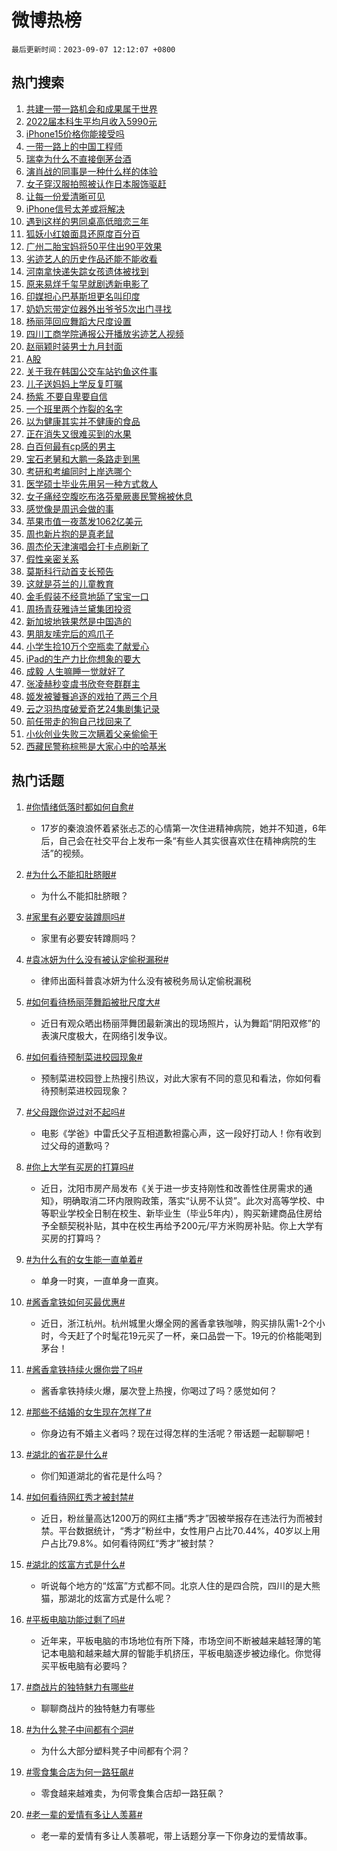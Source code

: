 # 微博热榜

`最后更新时间：2023-09-07 12:12:07 +0800`

## 热门搜索

1. [共建一带一路机会和成果属于世界](https://m.weibo.cn/search?containerid=100103type%3D1%26t%3D10%26q%3D%23%E5%85%B1%E5%BB%BA%E4%B8%80%E5%B8%A6%E4%B8%80%E8%B7%AF%E6%9C%BA%E4%BC%9A%E5%92%8C%E6%88%90%E6%9E%9C%E5%B1%9E%E4%BA%8E%E4%B8%96%E7%95%8C%23&stream_entry_id=51&isnewpage=1&extparam=seat%3D1%26cate%3D10103%26pos%3D0%26dgr%3D0%26filter_type%3Drealtimehot%26c_type%3D51%26stream_entry_id%3D51%26display_time%3D1694059925%26pre_seqid%3D1694059925410027351199&luicode=10000011&lfid=106003type%253D25%2526t%253D3%2526disable_hot%253D1%2526filter_type%253Drealtimehot)
1. [2022届本科生平均月收入5990元](https://m.weibo.cn/search?containerid=100103type%3D1%26t%3D10%26q%3D%232022%E5%B1%8A%E6%9C%AC%E7%A7%91%E7%94%9F%E5%B9%B3%E5%9D%87%E6%9C%88%E6%94%B6%E5%85%A55990%E5%85%83%23&stream_entry_id=31&isnewpage=1&extparam=seat%3D1%26lcate%3D5001%26band_rank%3D1%26flag%3D2%26c_type%3D31%26dgr%3D0%26cate%3D5001%26pos%3D0%26q%3D%25232022%25E5%25B1%258A%25E6%259C%25AC%25E7%25A7%2591%25E7%2594%259F%25E5%25B9%25B3%25E5%259D%2587%25E6%259C%2588%25E6%2594%25B6%25E5%2585%25A55990%25E5%2585%2583%2523%26realpos%3D1%26filter_type%3Drealtimehot%26stream_entry_id%3D31%26display_time%3D1694059925%26pre_seqid%3D1694059925410027351199&luicode=10000011&lfid=106003type%253D25%2526t%253D3%2526disable_hot%253D1%2526filter_type%253Drealtimehot)
1. [iPhone15价格你能接受吗](https://m.weibo.cn/search?containerid=100103type%3D1%26t%3D10%26q%3D%23iPhone15%E4%BB%B7%E6%A0%BC%E4%BD%A0%E8%83%BD%E6%8E%A5%E5%8F%97%E5%90%97%23&stream_entry_id=31&isnewpage=1&extparam=seat%3D1%26lcate%3D5001%26band_rank%3D2%26flag%3D1%26c_type%3D31%26dgr%3D0%26cate%3D5001%26pos%3D1%26q%3D%2523iPhone15%25E4%25BB%25B7%25E6%25A0%25BC%25E4%25BD%25A0%25E8%2583%25BD%25E6%258E%25A5%25E5%258F%2597%25E5%2590%2597%2523%26realpos%3D2%26filter_type%3Drealtimehot%26stream_entry_id%3D31%26display_time%3D1694059925%26pre_seqid%3D1694059925410027351199&luicode=10000011&lfid=106003type%253D25%2526t%253D3%2526disable_hot%253D1%2526filter_type%253Drealtimehot)
1. [一带一路上的中国工程师](https://m.weibo.cn/search?containerid=100103type%3D1%26t%3D10%26q%3D%23%E4%B8%80%E5%B8%A6%E4%B8%80%E8%B7%AF%E4%B8%8A%E7%9A%84%E4%B8%AD%E5%9B%BD%E5%B7%A5%E7%A8%8B%E5%B8%88%23&stream_entry_id=31&isnewpage=1&extparam=seat%3D1%26lcate%3D5001%26band_rank%3D3%26flag%3D1%26c_type%3D31%26dgr%3D0%26cate%3D5001%26pos%3D2%26q%3D%2523%25E4%25B8%2580%25E5%25B8%25A6%25E4%25B8%2580%25E8%25B7%25AF%25E4%25B8%258A%25E7%259A%2584%25E4%25B8%25AD%25E5%259B%25BD%25E5%25B7%25A5%25E7%25A8%258B%25E5%25B8%2588%2523%26realpos%3D3%26filter_type%3Drealtimehot%26stream_entry_id%3D31%26display_time%3D1694059925%26pre_seqid%3D1694059925410027351199&luicode=10000011&lfid=106003type%253D25%2526t%253D3%2526disable_hot%253D1%2526filter_type%253Drealtimehot)
1. [瑞幸为什么不直接倒茅台酒](https://m.weibo.cn/search?containerid=100103type%3D1%26t%3D10%26q%3D%E7%91%9E%E5%B9%B8%E4%B8%BA%E4%BB%80%E4%B9%88%E4%B8%8D%E7%9B%B4%E6%8E%A5%E5%80%92%E8%8C%85%E5%8F%B0%E9%85%92&stream_entry_id=31&isnewpage=1&extparam=seat%3D1%26lcate%3D5001%26band_rank%3D4%26flag%3D2%26c_type%3D31%26dgr%3D0%26cate%3D5001%26pos%3D3%26q%3D%25E7%2591%259E%25E5%25B9%25B8%25E4%25B8%25BA%25E4%25BB%2580%25E4%25B9%2588%25E4%25B8%258D%25E7%259B%25B4%25E6%258E%25A5%25E5%2580%2592%25E8%258C%2585%25E5%258F%25B0%25E9%2585%2592%26realpos%3D4%26filter_type%3Drealtimehot%26stream_entry_id%3D31%26display_time%3D1694059925%26pre_seqid%3D1694059925410027351199&luicode=10000011&lfid=106003type%253D25%2526t%253D3%2526disable_hot%253D1%2526filter_type%253Drealtimehot)
1. [演肖战的同事是一种什么样的体验](https://m.weibo.cn/search?containerid=100103type%3D1%26t%3D10%26q%3D%23%E6%BC%94%E8%82%96%E6%88%98%E7%9A%84%E5%90%8C%E4%BA%8B%E6%98%AF%E4%B8%80%E7%A7%8D%E4%BB%80%E4%B9%88%E6%A0%B7%E7%9A%84%E4%BD%93%E9%AA%8C%23&stream_entry_id=31&isnewpage=1&extparam=seat%3D1%26lcate%3D5001%26band_rank%3D5%26flag%3D1%26c_type%3D31%26dgr%3D0%26cate%3D5001%26pos%3D4%26q%3D%2523%25E6%25BC%2594%25E8%2582%2596%25E6%2588%2598%25E7%259A%2584%25E5%2590%258C%25E4%25BA%258B%25E6%2598%25AF%25E4%25B8%2580%25E7%25A7%258D%25E4%25BB%2580%25E4%25B9%2588%25E6%25A0%25B7%25E7%259A%2584%25E4%25BD%2593%25E9%25AA%258C%2523%26realpos%3D5%26filter_type%3Drealtimehot%26stream_entry_id%3D31%26display_time%3D1694059925%26pre_seqid%3D1694059925410027351199&luicode=10000011&lfid=106003type%253D25%2526t%253D3%2526disable_hot%253D1%2526filter_type%253Drealtimehot)
1. [女子穿汉服拍照被认作日本服饰驱赶](https://m.weibo.cn/search?containerid=100103type%3D1%26t%3D10%26q%3D%23%E5%A5%B3%E5%AD%90%E7%A9%BF%E6%B1%89%E6%9C%8D%E6%8B%8D%E7%85%A7%E8%A2%AB%E8%AE%A4%E4%BD%9C%E6%97%A5%E6%9C%AC%E6%9C%8D%E9%A5%B0%E9%A9%B1%E8%B5%B6%23&stream_entry_id=31&isnewpage=1&extparam=seat%3D1%26lcate%3D5001%26band_rank%3D6%26flag%3D0%26c_type%3D31%26dgr%3D0%26cate%3D5001%26pos%3D5%26q%3D%2523%25E5%25A5%25B3%25E5%25AD%2590%25E7%25A9%25BF%25E6%25B1%2589%25E6%259C%258D%25E6%258B%258D%25E7%2585%25A7%25E8%25A2%25AB%25E8%25AE%25A4%25E4%25BD%259C%25E6%2597%25A5%25E6%259C%25AC%25E6%259C%258D%25E9%25A5%25B0%25E9%25A9%25B1%25E8%25B5%25B6%2523%26realpos%3D6%26filter_type%3Drealtimehot%26stream_entry_id%3D31%26display_time%3D1694059925%26pre_seqid%3D1694059925410027351199&luicode=10000011&lfid=106003type%253D25%2526t%253D3%2526disable_hot%253D1%2526filter_type%253Drealtimehot)
1. [让每一份爱清晰可见](https://m.weibo.cn/search?containerid=100103type%3D1%26t%3D10%26q%3D%23%E8%AE%A9%E6%AF%8F%E4%B8%80%E4%BB%BD%E7%88%B1%E6%B8%85%E6%99%B0%E5%8F%AF%E8%A7%81%23&stream_entry_id=31&isnewpage=1&extparam=seat%3D1%26lcate%3D5001%26band_rank%3D7%26q%3D%2523%25E8%25AE%25A9%25E6%25AF%258F%25E4%25B8%2580%25E4%25BB%25BD%25E7%2588%25B1%25E6%25B8%2585%25E6%2599%25B0%25E5%258F%25AF%25E8%25A7%2581%2523%26c_type%3D31%26topic_ad%3D6%26adid%3D201644%26cate%3D5001%26pos%3D6%26dgr%3D0%26filter_type%3Drealtimehot%26is_ad_pos%3D1%26stream_entry_id%3D31%26display_time%3D1694059925%26pre_seqid%3D1694059925410027351199&luicode=10000011&lfid=106003type%253D25%2526t%253D3%2526disable_hot%253D1%2526filter_type%253Drealtimehot)
1. [iPhone信号太差或将解决](https://m.weibo.cn/search?containerid=100103type%3D1%26t%3D10%26q%3D%23iPhone%E4%BF%A1%E5%8F%B7%E5%A4%AA%E5%B7%AE%E6%88%96%E5%B0%86%E8%A7%A3%E5%86%B3%23&stream_entry_id=31&isnewpage=1&extparam=seat%3D1%26lcate%3D5001%26band_rank%3D7%26flag%3D0%26c_type%3D31%26dgr%3D0%26cate%3D5001%26pos%3D7%26q%3D%2523iPhone%25E4%25BF%25A1%25E5%258F%25B7%25E5%25A4%25AA%25E5%25B7%25AE%25E6%2588%2596%25E5%25B0%2586%25E8%25A7%25A3%25E5%2586%25B3%2523%26realpos%3D7%26filter_type%3Drealtimehot%26stream_entry_id%3D31%26display_time%3D1694059925%26pre_seqid%3D1694059925410027351199&luicode=10000011&lfid=106003type%253D25%2526t%253D3%2526disable_hot%253D1%2526filter_type%253Drealtimehot)
1. [遇到这样的男同桌高低暗恋三年](https://m.weibo.cn/search?containerid=100103type%3D1%26t%3D10%26q%3D%23%E9%81%87%E5%88%B0%E8%BF%99%E6%A0%B7%E7%9A%84%E7%94%B7%E5%90%8C%E6%A1%8C%E9%AB%98%E4%BD%8E%E6%9A%97%E6%81%8B%E4%B8%89%E5%B9%B4%23&stream_entry_id=31&isnewpage=1&extparam=seat%3D1%26lcate%3D5001%26band_rank%3D8%26flag%3D0%26c_type%3D31%26dgr%3D0%26cate%3D5001%26pos%3D8%26q%3D%2523%25E9%2581%2587%25E5%2588%25B0%25E8%25BF%2599%25E6%25A0%25B7%25E7%259A%2584%25E7%2594%25B7%25E5%2590%258C%25E6%25A1%258C%25E9%25AB%2598%25E4%25BD%258E%25E6%259A%2597%25E6%2581%258B%25E4%25B8%2589%25E5%25B9%25B4%2523%26realpos%3D8%26filter_type%3Drealtimehot%26stream_entry_id%3D31%26display_time%3D1694059925%26pre_seqid%3D1694059925410027351199&luicode=10000011&lfid=106003type%253D25%2526t%253D3%2526disable_hot%253D1%2526filter_type%253Drealtimehot)
1. [狐妖小红娘面具还原度百分百](https://m.weibo.cn/search?containerid=100103type%3D1%26t%3D10%26q%3D%23%E7%8B%90%E5%A6%96%E5%B0%8F%E7%BA%A2%E5%A8%98%E9%9D%A2%E5%85%B7%E8%BF%98%E5%8E%9F%E5%BA%A6%E7%99%BE%E5%88%86%E7%99%BE%23&stream_entry_id=31&isnewpage=1&extparam=seat%3D1%26lcate%3D5001%26band_rank%3D9%26flag%3D1%26c_type%3D31%26dgr%3D0%26cate%3D5001%26pos%3D9%26q%3D%2523%25E7%258B%2590%25E5%25A6%2596%25E5%25B0%258F%25E7%25BA%25A2%25E5%25A8%2598%25E9%259D%25A2%25E5%2585%25B7%25E8%25BF%2598%25E5%258E%259F%25E5%25BA%25A6%25E7%2599%25BE%25E5%2588%2586%25E7%2599%25BE%2523%26realpos%3D9%26filter_type%3Drealtimehot%26stream_entry_id%3D31%26display_time%3D1694059925%26pre_seqid%3D1694059925410027351199&luicode=10000011&lfid=106003type%253D25%2526t%253D3%2526disable_hot%253D1%2526filter_type%253Drealtimehot)
1. [广州二胎宝妈将50平住出90平效果](https://m.weibo.cn/search?containerid=100103type%3D1%26t%3D10%26q%3D%23%E5%B9%BF%E5%B7%9E%E4%BA%8C%E8%83%8E%E5%AE%9D%E5%A6%88%E5%B0%8650%E5%B9%B3%E4%BD%8F%E5%87%BA90%E5%B9%B3%E6%95%88%E6%9E%9C%23&stream_entry_id=31&isnewpage=1&extparam=seat%3D1%26lcate%3D5001%26band_rank%3D10%26flag%3D1%26c_type%3D31%26dgr%3D0%26cate%3D5001%26pos%3D10%26q%3D%2523%25E5%25B9%25BF%25E5%25B7%259E%25E4%25BA%258C%25E8%2583%258E%25E5%25AE%259D%25E5%25A6%2588%25E5%25B0%258650%25E5%25B9%25B3%25E4%25BD%258F%25E5%2587%25BA90%25E5%25B9%25B3%25E6%2595%2588%25E6%259E%259C%2523%26realpos%3D10%26filter_type%3Drealtimehot%26stream_entry_id%3D31%26display_time%3D1694059925%26pre_seqid%3D1694059925410027351199&luicode=10000011&lfid=106003type%253D25%2526t%253D3%2526disable_hot%253D1%2526filter_type%253Drealtimehot)
1. [劣迹艺人的历史作品还能不能收看](https://m.weibo.cn/search?containerid=100103type%3D1%26t%3D10%26q%3D%23%E5%8A%A3%E8%BF%B9%E8%89%BA%E4%BA%BA%E7%9A%84%E5%8E%86%E5%8F%B2%E4%BD%9C%E5%93%81%E8%BF%98%E8%83%BD%E4%B8%8D%E8%83%BD%E6%94%B6%E7%9C%8B%23&stream_entry_id=31&isnewpage=1&extparam=seat%3D1%26lcate%3D5001%26band_rank%3D11%26flag%3D2%26c_type%3D31%26dgr%3D0%26cate%3D5001%26pos%3D11%26q%3D%2523%25E5%258A%25A3%25E8%25BF%25B9%25E8%2589%25BA%25E4%25BA%25BA%25E7%259A%2584%25E5%258E%2586%25E5%258F%25B2%25E4%25BD%259C%25E5%2593%2581%25E8%25BF%2598%25E8%2583%25BD%25E4%25B8%258D%25E8%2583%25BD%25E6%2594%25B6%25E7%259C%258B%2523%26realpos%3D11%26filter_type%3Drealtimehot%26stream_entry_id%3D31%26display_time%3D1694059925%26pre_seqid%3D1694059925410027351199&luicode=10000011&lfid=106003type%253D25%2526t%253D3%2526disable_hot%253D1%2526filter_type%253Drealtimehot)
1. [河南拿快递失踪女孩遗体被找到](https://m.weibo.cn/search?containerid=100103type%3D1%26t%3D10%26q%3D%23%E6%B2%B3%E5%8D%97%E6%8B%BF%E5%BF%AB%E9%80%92%E5%A4%B1%E8%B8%AA%E5%A5%B3%E5%AD%A9%E9%81%97%E4%BD%93%E8%A2%AB%E6%89%BE%E5%88%B0%23&stream_entry_id=31&isnewpage=1&extparam=seat%3D1%26lcate%3D5001%26band_rank%3D12%26flag%3D2%26c_type%3D31%26dgr%3D0%26cate%3D5001%26pos%3D12%26q%3D%2523%25E6%25B2%25B3%25E5%258D%2597%25E6%258B%25BF%25E5%25BF%25AB%25E9%2580%2592%25E5%25A4%25B1%25E8%25B8%25AA%25E5%25A5%25B3%25E5%25AD%25A9%25E9%2581%2597%25E4%25BD%2593%25E8%25A2%25AB%25E6%2589%25BE%25E5%2588%25B0%2523%26realpos%3D12%26filter_type%3Drealtimehot%26stream_entry_id%3D31%26display_time%3D1694059925%26pre_seqid%3D1694059925410027351199&luicode=10000011&lfid=106003type%253D25%2526t%253D3%2526disable_hot%253D1%2526filter_type%253Drealtimehot)
1. [原来易烊千玺早就剧透新电影了](https://m.weibo.cn/search?containerid=100103type%3D1%26t%3D10%26q%3D%23%E5%8E%9F%E6%9D%A5%E6%98%93%E7%83%8A%E5%8D%83%E7%8E%BA%E6%97%A9%E5%B0%B1%E5%89%A7%E9%80%8F%E6%96%B0%E7%94%B5%E5%BD%B1%E4%BA%86%23&stream_entry_id=31&isnewpage=1&extparam=seat%3D1%26lcate%3D5001%26band_rank%3D13%26flag%3D1%26c_type%3D31%26dgr%3D0%26cate%3D5001%26pos%3D13%26q%3D%2523%25E5%258E%259F%25E6%259D%25A5%25E6%2598%2593%25E7%2583%258A%25E5%258D%2583%25E7%258E%25BA%25E6%2597%25A9%25E5%25B0%25B1%25E5%2589%25A7%25E9%2580%258F%25E6%2596%25B0%25E7%2594%25B5%25E5%25BD%25B1%25E4%25BA%2586%2523%26realpos%3D13%26filter_type%3Drealtimehot%26stream_entry_id%3D31%26display_time%3D1694059925%26pre_seqid%3D1694059925410027351199&luicode=10000011&lfid=106003type%253D25%2526t%253D3%2526disable_hot%253D1%2526filter_type%253Drealtimehot)
1. [印媒担心巴基斯坦更名叫印度](https://m.weibo.cn/search?containerid=100103type%3D1%26t%3D10%26q%3D%23%E5%8D%B0%E5%AA%92%E6%8B%85%E5%BF%83%E5%B7%B4%E5%9F%BA%E6%96%AF%E5%9D%A6%E6%9B%B4%E5%90%8D%E5%8F%AB%E5%8D%B0%E5%BA%A6%23&stream_entry_id=31&isnewpage=1&extparam=seat%3D1%26lcate%3D5001%26band_rank%3D14%26flag%3D1%26c_type%3D31%26dgr%3D0%26cate%3D5001%26pos%3D14%26q%3D%2523%25E5%258D%25B0%25E5%25AA%2592%25E6%258B%2585%25E5%25BF%2583%25E5%25B7%25B4%25E5%259F%25BA%25E6%2596%25AF%25E5%259D%25A6%25E6%259B%25B4%25E5%2590%258D%25E5%258F%25AB%25E5%258D%25B0%25E5%25BA%25A6%2523%26realpos%3D14%26filter_type%3Drealtimehot%26stream_entry_id%3D31%26display_time%3D1694059925%26pre_seqid%3D1694059925410027351199&luicode=10000011&lfid=106003type%253D25%2526t%253D3%2526disable_hot%253D1%2526filter_type%253Drealtimehot)
1. [奶奶忘带定位器外出爷爷5次出门寻找](https://m.weibo.cn/search?containerid=100103type%3D1%26t%3D10%26q%3D%23%E5%A5%B6%E5%A5%B6%E5%BF%98%E5%B8%A6%E5%AE%9A%E4%BD%8D%E5%99%A8%E5%A4%96%E5%87%BA%E7%88%B7%E7%88%B75%E6%AC%A1%E5%87%BA%E9%97%A8%E5%AF%BB%E6%89%BE%23&stream_entry_id=31&isnewpage=1&extparam=seat%3D1%26lcate%3D5001%26band_rank%3D15%26flag%3D0%26c_type%3D31%26dgr%3D0%26cate%3D5001%26pos%3D15%26q%3D%2523%25E5%25A5%25B6%25E5%25A5%25B6%25E5%25BF%2598%25E5%25B8%25A6%25E5%25AE%259A%25E4%25BD%258D%25E5%2599%25A8%25E5%25A4%2596%25E5%2587%25BA%25E7%2588%25B7%25E7%2588%25B75%25E6%25AC%25A1%25E5%2587%25BA%25E9%2597%25A8%25E5%25AF%25BB%25E6%2589%25BE%2523%26realpos%3D15%26filter_type%3Drealtimehot%26stream_entry_id%3D31%26display_time%3D1694059925%26pre_seqid%3D1694059925410027351199&luicode=10000011&lfid=106003type%253D25%2526t%253D3%2526disable_hot%253D1%2526filter_type%253Drealtimehot)
1. [杨丽萍回应舞蹈大尺度设置](https://m.weibo.cn/search?containerid=100103type%3D1%26t%3D10%26q%3D%23%E6%9D%A8%E4%B8%BD%E8%90%8D%E5%9B%9E%E5%BA%94%E8%88%9E%E8%B9%88%E5%A4%A7%E5%B0%BA%E5%BA%A6%E8%AE%BE%E7%BD%AE%23&stream_entry_id=31&isnewpage=1&extparam=seat%3D1%26lcate%3D5001%26band_rank%3D16%26flag%3D0%26c_type%3D31%26dgr%3D0%26cate%3D5001%26pos%3D16%26q%3D%2523%25E6%259D%25A8%25E4%25B8%25BD%25E8%2590%258D%25E5%259B%259E%25E5%25BA%2594%25E8%2588%259E%25E8%25B9%2588%25E5%25A4%25A7%25E5%25B0%25BA%25E5%25BA%25A6%25E8%25AE%25BE%25E7%25BD%25AE%2523%26realpos%3D16%26filter_type%3Drealtimehot%26stream_entry_id%3D31%26display_time%3D1694059925%26pre_seqid%3D1694059925410027351199&luicode=10000011&lfid=106003type%253D25%2526t%253D3%2526disable_hot%253D1%2526filter_type%253Drealtimehot)
1. [四川工商学院通报公开播放劣迹艺人视频](https://m.weibo.cn/search?containerid=100103type%3D1%26t%3D10%26q%3D%23%E5%9B%9B%E5%B7%9D%E5%B7%A5%E5%95%86%E5%AD%A6%E9%99%A2%E9%80%9A%E6%8A%A5%E5%85%AC%E5%BC%80%E6%92%AD%E6%94%BE%E5%8A%A3%E8%BF%B9%E8%89%BA%E4%BA%BA%E8%A7%86%E9%A2%91%23&stream_entry_id=31&isnewpage=1&extparam=seat%3D1%26lcate%3D5001%26band_rank%3D17%26flag%3D0%26c_type%3D31%26dgr%3D0%26cate%3D5001%26pos%3D17%26q%3D%2523%25E5%259B%259B%25E5%25B7%259D%25E5%25B7%25A5%25E5%2595%2586%25E5%25AD%25A6%25E9%2599%25A2%25E9%2580%259A%25E6%258A%25A5%25E5%2585%25AC%25E5%25BC%2580%25E6%2592%25AD%25E6%2594%25BE%25E5%258A%25A3%25E8%25BF%25B9%25E8%2589%25BA%25E4%25BA%25BA%25E8%25A7%2586%25E9%25A2%2591%2523%26realpos%3D17%26filter_type%3Drealtimehot%26stream_entry_id%3D31%26display_time%3D1694059925%26pre_seqid%3D1694059925410027351199&luicode=10000011&lfid=106003type%253D25%2526t%253D3%2526disable_hot%253D1%2526filter_type%253Drealtimehot)
1. [赵丽颖时装男士九月封面](https://m.weibo.cn/search?containerid=100103type%3D1%26t%3D10%26q%3D%23%E8%B5%B5%E4%B8%BD%E9%A2%96%E6%97%B6%E8%A3%85%E7%94%B7%E5%A3%AB%E4%B9%9D%E6%9C%88%E5%B0%81%E9%9D%A2%23&stream_entry_id=31&isnewpage=1&extparam=seat%3D1%26lcate%3D5001%26band_rank%3D18%26flag%3D0%26c_type%3D31%26dgr%3D0%26cate%3D5001%26pos%3D18%26q%3D%2523%25E8%25B5%25B5%25E4%25B8%25BD%25E9%25A2%2596%25E6%2597%25B6%25E8%25A3%2585%25E7%2594%25B7%25E5%25A3%25AB%25E4%25B9%259D%25E6%259C%2588%25E5%25B0%2581%25E9%259D%25A2%2523%26realpos%3D18%26filter_type%3Drealtimehot%26stream_entry_id%3D31%26display_time%3D1694059925%26pre_seqid%3D1694059925410027351199&luicode=10000011&lfid=106003type%253D25%2526t%253D3%2526disable_hot%253D1%2526filter_type%253Drealtimehot)
1. [A股](https://m.weibo.cn/search?containerid=100103type%3D1%26t%3D10%26q%3DA%E8%82%A1&stream_entry_id=31&isnewpage=1&extparam=seat%3D1%26lcate%3D5001%26band_rank%3D19%26flag%3D1%26c_type%3D31%26dgr%3D0%26cate%3D5001%26pos%3D19%26q%3DA%25E8%2582%25A1%26realpos%3D19%26filter_type%3Drealtimehot%26stream_entry_id%3D31%26display_time%3D1694059925%26pre_seqid%3D1694059925410027351199&luicode=10000011&lfid=106003type%253D25%2526t%253D3%2526disable_hot%253D1%2526filter_type%253Drealtimehot)
1. [关于我在韩国公交车站钓鱼这件事](https://m.weibo.cn/search?containerid=100103type%3D1%26t%3D10%26q%3D%23%E5%85%B3%E4%BA%8E%E6%88%91%E5%9C%A8%E9%9F%A9%E5%9B%BD%E5%85%AC%E4%BA%A4%E8%BD%A6%E7%AB%99%E9%92%93%E9%B1%BC%E8%BF%99%E4%BB%B6%E4%BA%8B%23&stream_entry_id=31&isnewpage=1&extparam=seat%3D1%26lcate%3D5001%26band_rank%3D20%26flag%3D1%26c_type%3D31%26dgr%3D0%26cate%3D5001%26pos%3D20%26q%3D%2523%25E5%2585%25B3%25E4%25BA%258E%25E6%2588%2591%25E5%259C%25A8%25E9%259F%25A9%25E5%259B%25BD%25E5%2585%25AC%25E4%25BA%25A4%25E8%25BD%25A6%25E7%25AB%2599%25E9%2592%2593%25E9%25B1%25BC%25E8%25BF%2599%25E4%25BB%25B6%25E4%25BA%258B%2523%26realpos%3D20%26filter_type%3Drealtimehot%26stream_entry_id%3D31%26display_time%3D1694059925%26pre_seqid%3D1694059925410027351199&luicode=10000011&lfid=106003type%253D25%2526t%253D3%2526disable_hot%253D1%2526filter_type%253Drealtimehot)
1. [儿子送妈妈上学反复叮嘱](https://m.weibo.cn/search?containerid=100103type%3D1%26t%3D10%26q%3D%23%E5%84%BF%E5%AD%90%E9%80%81%E5%A6%88%E5%A6%88%E4%B8%8A%E5%AD%A6%E5%8F%8D%E5%A4%8D%E5%8F%AE%E5%98%B1%23&stream_entry_id=31&isnewpage=1&extparam=seat%3D1%26lcate%3D5001%26band_rank%3D21%26flag%3D32768%26c_type%3D31%26dgr%3D0%26cate%3D5001%26pos%3D21%26q%3D%2523%25E5%2584%25BF%25E5%25AD%2590%25E9%2580%2581%25E5%25A6%2588%25E5%25A6%2588%25E4%25B8%258A%25E5%25AD%25A6%25E5%258F%258D%25E5%25A4%258D%25E5%258F%25AE%25E5%2598%25B1%2523%26realpos%3D21%26filter_type%3Drealtimehot%26stream_entry_id%3D31%26display_time%3D1694059925%26pre_seqid%3D1694059925410027351199&luicode=10000011&lfid=106003type%253D25%2526t%253D3%2526disable_hot%253D1%2526filter_type%253Drealtimehot)
1. [杨紫 不要自卑要自信](https://m.weibo.cn/search?containerid=100103type%3D1%26t%3D10%26q%3D%E6%9D%A8%E7%B4%AB+%E4%B8%8D%E8%A6%81%E8%87%AA%E5%8D%91%E8%A6%81%E8%87%AA%E4%BF%A1&stream_entry_id=31&isnewpage=1&extparam=seat%3D1%26lcate%3D5001%26band_rank%3D22%26flag%3D1%26c_type%3D31%26dgr%3D0%26cate%3D5001%26pos%3D22%26q%3D%25E6%259D%25A8%25E7%25B4%25AB%2520%25E4%25B8%258D%25E8%25A6%2581%25E8%2587%25AA%25E5%258D%2591%25E8%25A6%2581%25E8%2587%25AA%25E4%25BF%25A1%26realpos%3D22%26filter_type%3Drealtimehot%26stream_entry_id%3D31%26display_time%3D1694059925%26pre_seqid%3D1694059925410027351199&luicode=10000011&lfid=106003type%253D25%2526t%253D3%2526disable_hot%253D1%2526filter_type%253Drealtimehot)
1. [一个班里两个炸裂的名字](https://m.weibo.cn/search?containerid=100103type%3D1%26t%3D10%26q%3D%23%E4%B8%80%E4%B8%AA%E7%8F%AD%E9%87%8C%E4%B8%A4%E4%B8%AA%E7%82%B8%E8%A3%82%E7%9A%84%E5%90%8D%E5%AD%97%23&stream_entry_id=31&isnewpage=1&extparam=seat%3D1%26lcate%3D5001%26band_rank%3D23%26flag%3D0%26c_type%3D31%26dgr%3D0%26cate%3D5001%26pos%3D23%26q%3D%2523%25E4%25B8%2580%25E4%25B8%25AA%25E7%258F%25AD%25E9%2587%258C%25E4%25B8%25A4%25E4%25B8%25AA%25E7%2582%25B8%25E8%25A3%2582%25E7%259A%2584%25E5%2590%258D%25E5%25AD%2597%2523%26realpos%3D23%26filter_type%3Drealtimehot%26stream_entry_id%3D31%26display_time%3D1694059925%26pre_seqid%3D1694059925410027351199&luicode=10000011&lfid=106003type%253D25%2526t%253D3%2526disable_hot%253D1%2526filter_type%253Drealtimehot)
1. [以为健康其实并不健康的食品](https://m.weibo.cn/search?containerid=100103type%3D1%26t%3D10%26q%3D%23%E4%BB%A5%E4%B8%BA%E5%81%A5%E5%BA%B7%E5%85%B6%E5%AE%9E%E5%B9%B6%E4%B8%8D%E5%81%A5%E5%BA%B7%E7%9A%84%E9%A3%9F%E5%93%81%23&stream_entry_id=31&isnewpage=1&extparam=seat%3D1%26lcate%3D5001%26band_rank%3D24%26flag%3D1%26c_type%3D31%26dgr%3D0%26cate%3D5001%26pos%3D24%26q%3D%2523%25E4%25BB%25A5%25E4%25B8%25BA%25E5%2581%25A5%25E5%25BA%25B7%25E5%2585%25B6%25E5%25AE%259E%25E5%25B9%25B6%25E4%25B8%258D%25E5%2581%25A5%25E5%25BA%25B7%25E7%259A%2584%25E9%25A3%259F%25E5%2593%2581%2523%26realpos%3D24%26filter_type%3Drealtimehot%26stream_entry_id%3D31%26display_time%3D1694059925%26pre_seqid%3D1694059925410027351199&luicode=10000011&lfid=106003type%253D25%2526t%253D3%2526disable_hot%253D1%2526filter_type%253Drealtimehot)
1. [正在消失又很难买到的水果](https://m.weibo.cn/search?containerid=100103type%3D1%26t%3D10%26q%3D%23%E6%AD%A3%E5%9C%A8%E6%B6%88%E5%A4%B1%E5%8F%88%E5%BE%88%E9%9A%BE%E4%B9%B0%E5%88%B0%E7%9A%84%E6%B0%B4%E6%9E%9C%23&stream_entry_id=31&isnewpage=1&extparam=seat%3D1%26lcate%3D5001%26band_rank%3D25%26flag%3D0%26c_type%3D31%26dgr%3D0%26cate%3D5001%26pos%3D25%26q%3D%2523%25E6%25AD%25A3%25E5%259C%25A8%25E6%25B6%2588%25E5%25A4%25B1%25E5%258F%2588%25E5%25BE%2588%25E9%259A%25BE%25E4%25B9%25B0%25E5%2588%25B0%25E7%259A%2584%25E6%25B0%25B4%25E6%259E%259C%2523%26realpos%3D25%26filter_type%3Drealtimehot%26stream_entry_id%3D31%26display_time%3D1694059925%26pre_seqid%3D1694059925410027351199&luicode=10000011&lfid=106003type%253D25%2526t%253D3%2526disable_hot%253D1%2526filter_type%253Drealtimehot)
1. [白百何最有cp感的男主](https://m.weibo.cn/search?containerid=100103type%3D1%26t%3D10%26q%3D%23%E7%99%BD%E7%99%BE%E4%BD%95%E6%9C%80%E6%9C%89cp%E6%84%9F%E7%9A%84%E7%94%B7%E4%B8%BB%23&stream_entry_id=31&isnewpage=1&extparam=seat%3D1%26lcate%3D5001%26band_rank%3D26%26flag%3D0%26c_type%3D31%26dgr%3D0%26cate%3D5001%26pos%3D26%26q%3D%2523%25E7%2599%25BD%25E7%2599%25BE%25E4%25BD%2595%25E6%259C%2580%25E6%259C%2589cp%25E6%2584%259F%25E7%259A%2584%25E7%2594%25B7%25E4%25B8%25BB%2523%26realpos%3D26%26filter_type%3Drealtimehot%26stream_entry_id%3D31%26display_time%3D1694059925%26pre_seqid%3D1694059925410027351199&luicode=10000011&lfid=106003type%253D25%2526t%253D3%2526disable_hot%253D1%2526filter_type%253Drealtimehot)
1. [宝石老舅和大鹏一条路走到黑](https://m.weibo.cn/search?containerid=100103type%3D1%26t%3D10%26q%3D%23%E5%AE%9D%E7%9F%B3%E8%80%81%E8%88%85%E5%92%8C%E5%A4%A7%E9%B9%8F%E4%B8%80%E6%9D%A1%E8%B7%AF%E8%B5%B0%E5%88%B0%E9%BB%91%23&stream_entry_id=31&isnewpage=1&extparam=seat%3D1%26lcate%3D5001%26band_rank%3D27%26flag%3D1%26c_type%3D31%26dgr%3D0%26cate%3D5001%26pos%3D27%26q%3D%2523%25E5%25AE%259D%25E7%259F%25B3%25E8%2580%2581%25E8%2588%2585%25E5%2592%258C%25E5%25A4%25A7%25E9%25B9%258F%25E4%25B8%2580%25E6%259D%25A1%25E8%25B7%25AF%25E8%25B5%25B0%25E5%2588%25B0%25E9%25BB%2591%2523%26realpos%3D27%26filter_type%3Drealtimehot%26stream_entry_id%3D31%26display_time%3D1694059925%26pre_seqid%3D1694059925410027351199&luicode=10000011&lfid=106003type%253D25%2526t%253D3%2526disable_hot%253D1%2526filter_type%253Drealtimehot)
1. [考研和考编同时上岸选哪个](https://m.weibo.cn/search?containerid=100103type%3D1%26t%3D10%26q%3D%23%E8%80%83%E7%A0%94%E5%92%8C%E8%80%83%E7%BC%96%E5%90%8C%E6%97%B6%E4%B8%8A%E5%B2%B8%E9%80%89%E5%93%AA%E4%B8%AA%23&stream_entry_id=31&isnewpage=1&extparam=seat%3D1%26lcate%3D5001%26band_rank%3D28%26flag%3D0%26c_type%3D31%26dgr%3D0%26cate%3D5001%26pos%3D28%26q%3D%2523%25E8%2580%2583%25E7%25A0%2594%25E5%2592%258C%25E8%2580%2583%25E7%25BC%2596%25E5%2590%258C%25E6%2597%25B6%25E4%25B8%258A%25E5%25B2%25B8%25E9%2580%2589%25E5%2593%25AA%25E4%25B8%25AA%2523%26realpos%3D28%26filter_type%3Drealtimehot%26stream_entry_id%3D31%26display_time%3D1694059925%26pre_seqid%3D1694059925410027351199&luicode=10000011&lfid=106003type%253D25%2526t%253D3%2526disable_hot%253D1%2526filter_type%253Drealtimehot)
1. [医学硕士毕业先用另一种方式救人](https://m.weibo.cn/search?containerid=100103type%3D1%26t%3D10%26q%3D%23%E5%8C%BB%E5%AD%A6%E7%A1%95%E5%A3%AB%E6%AF%95%E4%B8%9A%E5%85%88%E7%94%A8%E5%8F%A6%E4%B8%80%E7%A7%8D%E6%96%B9%E5%BC%8F%E6%95%91%E4%BA%BA%23&stream_entry_id=31&isnewpage=1&extparam=seat%3D1%26lcate%3D5001%26band_rank%3D29%26flag%3D32768%26c_type%3D31%26dgr%3D0%26cate%3D5001%26pos%3D29%26q%3D%2523%25E5%258C%25BB%25E5%25AD%25A6%25E7%25A1%2595%25E5%25A3%25AB%25E6%25AF%2595%25E4%25B8%259A%25E5%2585%2588%25E7%2594%25A8%25E5%258F%25A6%25E4%25B8%2580%25E7%25A7%258D%25E6%2596%25B9%25E5%25BC%258F%25E6%2595%2591%25E4%25BA%25BA%2523%26realpos%3D29%26filter_type%3Drealtimehot%26stream_entry_id%3D31%26display_time%3D1694059925%26pre_seqid%3D1694059925410027351199&luicode=10000011&lfid=106003type%253D25%2526t%253D3%2526disable_hot%253D1%2526filter_type%253Drealtimehot)
1. [女子痛经空腹吃布洛芬晕厥裹民警棉被休息](https://m.weibo.cn/search?containerid=100103type%3D1%26t%3D10%26q%3D%23%E5%A5%B3%E5%AD%90%E7%97%9B%E7%BB%8F%E7%A9%BA%E8%85%B9%E5%90%83%E5%B8%83%E6%B4%9B%E8%8A%AC%E6%99%95%E5%8E%A5%E8%A3%B9%E6%B0%91%E8%AD%A6%E6%A3%89%E8%A2%AB%E4%BC%91%E6%81%AF%23&stream_entry_id=31&isnewpage=1&extparam=seat%3D1%26lcate%3D5001%26band_rank%3D30%26flag%3D32768%26c_type%3D31%26dgr%3D0%26cate%3D5001%26pos%3D30%26q%3D%2523%25E5%25A5%25B3%25E5%25AD%2590%25E7%2597%259B%25E7%25BB%258F%25E7%25A9%25BA%25E8%2585%25B9%25E5%2590%2583%25E5%25B8%2583%25E6%25B4%259B%25E8%258A%25AC%25E6%2599%2595%25E5%258E%25A5%25E8%25A3%25B9%25E6%25B0%2591%25E8%25AD%25A6%25E6%25A3%2589%25E8%25A2%25AB%25E4%25BC%2591%25E6%2581%25AF%2523%26realpos%3D30%26filter_type%3Drealtimehot%26stream_entry_id%3D31%26display_time%3D1694059925%26pre_seqid%3D1694059925410027351199&luicode=10000011&lfid=106003type%253D25%2526t%253D3%2526disable_hot%253D1%2526filter_type%253Drealtimehot)
1. [感觉像是周迅会做的事](https://m.weibo.cn/search?containerid=100103type%3D1%26t%3D10%26q%3D%E6%84%9F%E8%A7%89%E5%83%8F%E6%98%AF%E5%91%A8%E8%BF%85%E4%BC%9A%E5%81%9A%E7%9A%84%E4%BA%8B&stream_entry_id=31&isnewpage=1&extparam=seat%3D1%26lcate%3D5001%26band_rank%3D31%26flag%3D1%26c_type%3D31%26dgr%3D0%26cate%3D5001%26pos%3D31%26q%3D%25E6%2584%259F%25E8%25A7%2589%25E5%2583%258F%25E6%2598%25AF%25E5%2591%25A8%25E8%25BF%2585%25E4%25BC%259A%25E5%2581%259A%25E7%259A%2584%25E4%25BA%258B%26realpos%3D31%26filter_type%3Drealtimehot%26stream_entry_id%3D31%26display_time%3D1694059925%26pre_seqid%3D1694059925410027351199&luicode=10000011&lfid=106003type%253D25%2526t%253D3%2526disable_hot%253D1%2526filter_type%253Drealtimehot)
1. [苹果市值一夜蒸发1062亿美元](https://m.weibo.cn/search?containerid=100103type%3D1%26t%3D10%26q%3D%23%E8%8B%B9%E6%9E%9C%E5%B8%82%E5%80%BC%E4%B8%80%E5%A4%9C%E8%92%B8%E5%8F%911062%E4%BA%BF%E7%BE%8E%E5%85%83%23&stream_entry_id=31&isnewpage=1&extparam=seat%3D1%26lcate%3D5001%26band_rank%3D32%26flag%3D0%26c_type%3D31%26dgr%3D0%26cate%3D5001%26pos%3D32%26q%3D%2523%25E8%258B%25B9%25E6%259E%259C%25E5%25B8%2582%25E5%2580%25BC%25E4%25B8%2580%25E5%25A4%259C%25E8%2592%25B8%25E5%258F%25911062%25E4%25BA%25BF%25E7%25BE%258E%25E5%2585%2583%2523%26realpos%3D32%26filter_type%3Drealtimehot%26stream_entry_id%3D31%26display_time%3D1694059925%26pre_seqid%3D1694059925410027351199&luicode=10000011&lfid=106003type%253D25%2526t%253D3%2526disable_hot%253D1%2526filter_type%253Drealtimehot)
1. [周也新片抱的是真老鼠](https://m.weibo.cn/search?containerid=100103type%3D1%26t%3D10%26q%3D%23%E5%91%A8%E4%B9%9F%E6%96%B0%E7%89%87%E6%8A%B1%E7%9A%84%E6%98%AF%E7%9C%9F%E8%80%81%E9%BC%A0%23&stream_entry_id=31&isnewpage=1&extparam=seat%3D1%26lcate%3D5001%26band_rank%3D33%26flag%3D1%26c_type%3D31%26dgr%3D0%26cate%3D5001%26pos%3D33%26q%3D%2523%25E5%2591%25A8%25E4%25B9%259F%25E6%2596%25B0%25E7%2589%2587%25E6%258A%25B1%25E7%259A%2584%25E6%2598%25AF%25E7%259C%259F%25E8%2580%2581%25E9%25BC%25A0%2523%26realpos%3D33%26filter_type%3Drealtimehot%26stream_entry_id%3D31%26display_time%3D1694059925%26pre_seqid%3D1694059925410027351199&luicode=10000011&lfid=106003type%253D25%2526t%253D3%2526disable_hot%253D1%2526filter_type%253Drealtimehot)
1. [周杰伦天津演唱会打卡点刷新了](https://m.weibo.cn/search?containerid=100103type%3D1%26t%3D10%26q%3D%23%E5%91%A8%E6%9D%B0%E4%BC%A6%E5%A4%A9%E6%B4%A5%E6%BC%94%E5%94%B1%E4%BC%9A%E6%89%93%E5%8D%A1%E7%82%B9%E5%88%B7%E6%96%B0%E4%BA%86%23&stream_entry_id=31&isnewpage=1&extparam=seat%3D1%26lcate%3D5001%26band_rank%3D34%26flag%3D1%26c_type%3D31%26dgr%3D0%26cate%3D5001%26pos%3D34%26q%3D%2523%25E5%2591%25A8%25E6%259D%25B0%25E4%25BC%25A6%25E5%25A4%25A9%25E6%25B4%25A5%25E6%25BC%2594%25E5%2594%25B1%25E4%25BC%259A%25E6%2589%2593%25E5%258D%25A1%25E7%2582%25B9%25E5%2588%25B7%25E6%2596%25B0%25E4%25BA%2586%2523%26realpos%3D34%26filter_type%3Drealtimehot%26stream_entry_id%3D31%26display_time%3D1694059925%26pre_seqid%3D1694059925410027351199&luicode=10000011&lfid=106003type%253D25%2526t%253D3%2526disable_hot%253D1%2526filter_type%253Drealtimehot)
1. [假性亲密关系](https://m.weibo.cn/search?containerid=100103type%3D1%26t%3D10%26q%3D%E5%81%87%E6%80%A7%E4%BA%B2%E5%AF%86%E5%85%B3%E7%B3%BB&stream_entry_id=31&isnewpage=1&extparam=seat%3D1%26lcate%3D5001%26band_rank%3D35%26flag%3D0%26c_type%3D31%26dgr%3D0%26cate%3D5001%26pos%3D35%26q%3D%25E5%2581%2587%25E6%2580%25A7%25E4%25BA%25B2%25E5%25AF%2586%25E5%2585%25B3%25E7%25B3%25BB%26realpos%3D35%26filter_type%3Drealtimehot%26stream_entry_id%3D31%26display_time%3D1694059925%26pre_seqid%3D1694059925410027351199&luicode=10000011&lfid=106003type%253D25%2526t%253D3%2526disable_hot%253D1%2526filter_type%253Drealtimehot)
1. [莫斯科行动首支长预告](https://m.weibo.cn/search?containerid=100103type%3D1%26t%3D10%26q%3D%23%E8%8E%AB%E6%96%AF%E7%A7%91%E8%A1%8C%E5%8A%A8%E9%A6%96%E6%94%AF%E9%95%BF%E9%A2%84%E5%91%8A%23&stream_entry_id=31&isnewpage=1&extparam=seat%3D1%26lcate%3D5001%26band_rank%3D36%26flag%3D1%26c_type%3D31%26dgr%3D0%26cate%3D5001%26pos%3D36%26q%3D%2523%25E8%258E%25AB%25E6%2596%25AF%25E7%25A7%2591%25E8%25A1%258C%25E5%258A%25A8%25E9%25A6%2596%25E6%2594%25AF%25E9%2595%25BF%25E9%25A2%2584%25E5%2591%258A%2523%26realpos%3D36%26filter_type%3Drealtimehot%26stream_entry_id%3D31%26display_time%3D1694059925%26pre_seqid%3D1694059925410027351199&luicode=10000011&lfid=106003type%253D25%2526t%253D3%2526disable_hot%253D1%2526filter_type%253Drealtimehot)
1. [这就是芬兰的儿童教育](https://m.weibo.cn/search?containerid=100103type%3D1%26t%3D10%26q%3D%E8%BF%99%E5%B0%B1%E6%98%AF%E8%8A%AC%E5%85%B0%E7%9A%84%E5%84%BF%E7%AB%A5%E6%95%99%E8%82%B2&stream_entry_id=31&isnewpage=1&extparam=seat%3D1%26lcate%3D5001%26band_rank%3D37%26flag%3D1%26c_type%3D31%26dgr%3D0%26cate%3D5001%26pos%3D37%26q%3D%25E8%25BF%2599%25E5%25B0%25B1%25E6%2598%25AF%25E8%258A%25AC%25E5%2585%25B0%25E7%259A%2584%25E5%2584%25BF%25E7%25AB%25A5%25E6%2595%2599%25E8%2582%25B2%26realpos%3D37%26filter_type%3Drealtimehot%26stream_entry_id%3D31%26display_time%3D1694059925%26pre_seqid%3D1694059925410027351199&luicode=10000011&lfid=106003type%253D25%2526t%253D3%2526disable_hot%253D1%2526filter_type%253Drealtimehot)
1. [金毛假装不经意地舔了宝宝一口](https://m.weibo.cn/search?containerid=100103type%3D1%26t%3D10%26q%3D%E9%87%91%E6%AF%9B%E5%81%87%E8%A3%85%E4%B8%8D%E7%BB%8F%E6%84%8F%E5%9C%B0%E8%88%94%E4%BA%86%E5%AE%9D%E5%AE%9D%E4%B8%80%E5%8F%A3&stream_entry_id=31&isnewpage=1&extparam=seat%3D1%26lcate%3D5001%26band_rank%3D38%26flag%3D0%26c_type%3D31%26dgr%3D0%26cate%3D5001%26pos%3D38%26q%3D%25E9%2587%2591%25E6%25AF%259B%25E5%2581%2587%25E8%25A3%2585%25E4%25B8%258D%25E7%25BB%258F%25E6%2584%258F%25E5%259C%25B0%25E8%2588%2594%25E4%25BA%2586%25E5%25AE%259D%25E5%25AE%259D%25E4%25B8%2580%25E5%258F%25A3%26realpos%3D38%26filter_type%3Drealtimehot%26stream_entry_id%3D31%26display_time%3D1694059925%26pre_seqid%3D1694059925410027351199&luicode=10000011&lfid=106003type%253D25%2526t%253D3%2526disable_hot%253D1%2526filter_type%253Drealtimehot)
1. [周扬青获雅诗兰黛集团投资](https://m.weibo.cn/search?containerid=100103type%3D1%26t%3D10%26q%3D%23%E5%91%A8%E6%89%AC%E9%9D%92%E8%8E%B7%E9%9B%85%E8%AF%97%E5%85%B0%E9%BB%9B%E9%9B%86%E5%9B%A2%E6%8A%95%E8%B5%84%23&stream_entry_id=31&isnewpage=1&extparam=seat%3D1%26lcate%3D5001%26band_rank%3D39%26flag%3D0%26c_type%3D31%26dgr%3D0%26cate%3D5001%26pos%3D39%26q%3D%2523%25E5%2591%25A8%25E6%2589%25AC%25E9%259D%2592%25E8%258E%25B7%25E9%259B%2585%25E8%25AF%2597%25E5%2585%25B0%25E9%25BB%259B%25E9%259B%2586%25E5%259B%25A2%25E6%258A%2595%25E8%25B5%2584%2523%26realpos%3D39%26filter_type%3Drealtimehot%26stream_entry_id%3D31%26display_time%3D1694059925%26pre_seqid%3D1694059925410027351199&luicode=10000011&lfid=106003type%253D25%2526t%253D3%2526disable_hot%253D1%2526filter_type%253Drealtimehot)
1. [新加坡地铁果然是中国造的](https://m.weibo.cn/search?containerid=100103type%3D1%26t%3D10%26q%3D%23%E6%96%B0%E5%8A%A0%E5%9D%A1%E5%9C%B0%E9%93%81%E6%9E%9C%E7%84%B6%E6%98%AF%E4%B8%AD%E5%9B%BD%E9%80%A0%E7%9A%84%23&stream_entry_id=31&isnewpage=1&extparam=seat%3D1%26lcate%3D5001%26band_rank%3D40%26flag%3D0%26c_type%3D31%26dgr%3D0%26cate%3D5001%26pos%3D40%26q%3D%2523%25E6%2596%25B0%25E5%258A%25A0%25E5%259D%25A1%25E5%259C%25B0%25E9%2593%2581%25E6%259E%259C%25E7%2584%25B6%25E6%2598%25AF%25E4%25B8%25AD%25E5%259B%25BD%25E9%2580%25A0%25E7%259A%2584%2523%26realpos%3D40%26filter_type%3Drealtimehot%26stream_entry_id%3D31%26display_time%3D1694059925%26pre_seqid%3D1694059925410027351199&luicode=10000011&lfid=106003type%253D25%2526t%253D3%2526disable_hot%253D1%2526filter_type%253Drealtimehot)
1. [男朋友嗦完后的鸡爪子](https://m.weibo.cn/search?containerid=100103type%3D1%26t%3D10%26q%3D%23%E7%94%B7%E6%9C%8B%E5%8F%8B%E5%97%A6%E5%AE%8C%E5%90%8E%E7%9A%84%E9%B8%A1%E7%88%AA%E5%AD%90%23&stream_entry_id=31&isnewpage=1&extparam=seat%3D1%26lcate%3D5001%26band_rank%3D41%26flag%3D0%26c_type%3D31%26dgr%3D0%26cate%3D5001%26pos%3D41%26q%3D%2523%25E7%2594%25B7%25E6%259C%258B%25E5%258F%258B%25E5%2597%25A6%25E5%25AE%258C%25E5%2590%258E%25E7%259A%2584%25E9%25B8%25A1%25E7%2588%25AA%25E5%25AD%2590%2523%26realpos%3D41%26filter_type%3Drealtimehot%26stream_entry_id%3D31%26display_time%3D1694059925%26pre_seqid%3D1694059925410027351199&luicode=10000011&lfid=106003type%253D25%2526t%253D3%2526disable_hot%253D1%2526filter_type%253Drealtimehot)
1. [小学生捡10万个空瓶卖了献爱心](https://m.weibo.cn/search?containerid=100103type%3D1%26t%3D10%26q%3D%23%E5%B0%8F%E5%AD%A6%E7%94%9F%E6%8D%A110%E4%B8%87%E4%B8%AA%E7%A9%BA%E7%93%B6%E5%8D%96%E4%BA%86%E7%8C%AE%E7%88%B1%E5%BF%83%23&stream_entry_id=31&isnewpage=1&extparam=seat%3D1%26lcate%3D5001%26band_rank%3D42%26flag%3D32768%26c_type%3D31%26dgr%3D0%26cate%3D5001%26pos%3D42%26q%3D%2523%25E5%25B0%258F%25E5%25AD%25A6%25E7%2594%259F%25E6%258D%25A110%25E4%25B8%2587%25E4%25B8%25AA%25E7%25A9%25BA%25E7%2593%25B6%25E5%258D%2596%25E4%25BA%2586%25E7%258C%25AE%25E7%2588%25B1%25E5%25BF%2583%2523%26realpos%3D42%26filter_type%3Drealtimehot%26stream_entry_id%3D31%26display_time%3D1694059925%26pre_seqid%3D1694059925410027351199&luicode=10000011&lfid=106003type%253D25%2526t%253D3%2526disable_hot%253D1%2526filter_type%253Drealtimehot)
1. [iPad的生产力比你想象的要大](https://m.weibo.cn/search?containerid=100103type%3D1%26t%3D10%26q%3DiPad%E7%9A%84%E7%94%9F%E4%BA%A7%E5%8A%9B%E6%AF%94%E4%BD%A0%E6%83%B3%E8%B1%A1%E7%9A%84%E8%A6%81%E5%A4%A7&stream_entry_id=31&isnewpage=1&extparam=seat%3D1%26lcate%3D5001%26band_rank%3D43%26flag%3D0%26c_type%3D31%26dgr%3D0%26cate%3D5001%26pos%3D43%26q%3DiPad%25E7%259A%2584%25E7%2594%259F%25E4%25BA%25A7%25E5%258A%259B%25E6%25AF%2594%25E4%25BD%25A0%25E6%2583%25B3%25E8%25B1%25A1%25E7%259A%2584%25E8%25A6%2581%25E5%25A4%25A7%26realpos%3D43%26filter_type%3Drealtimehot%26stream_entry_id%3D31%26display_time%3D1694059925%26pre_seqid%3D1694059925410027351199&luicode=10000011&lfid=106003type%253D25%2526t%253D3%2526disable_hot%253D1%2526filter_type%253Drealtimehot)
1. [成毅 人生嘛睡一觉就好了](https://m.weibo.cn/search?containerid=100103type%3D1%26t%3D10%26q%3D%E6%88%90%E6%AF%85+%E4%BA%BA%E7%94%9F%E5%98%9B%E7%9D%A1%E4%B8%80%E8%A7%89%E5%B0%B1%E5%A5%BD%E4%BA%86&stream_entry_id=31&isnewpage=1&extparam=seat%3D1%26lcate%3D5001%26band_rank%3D44%26flag%3D0%26c_type%3D31%26dgr%3D0%26cate%3D5001%26pos%3D44%26q%3D%25E6%2588%2590%25E6%25AF%2585%2520%25E4%25BA%25BA%25E7%2594%259F%25E5%2598%259B%25E7%259D%25A1%25E4%25B8%2580%25E8%25A7%2589%25E5%25B0%25B1%25E5%25A5%25BD%25E4%25BA%2586%26realpos%3D44%26filter_type%3Drealtimehot%26stream_entry_id%3D31%26display_time%3D1694059925%26pre_seqid%3D1694059925410027351199&luicode=10000011&lfid=106003type%253D25%2526t%253D3%2526disable_hot%253D1%2526filter_type%253Drealtimehot)
1. [张凌赫秒变虞书欣夸夸群群主](https://m.weibo.cn/search?containerid=100103type%3D1%26t%3D10%26q%3D%23%E5%BC%A0%E5%87%8C%E8%B5%AB%E7%A7%92%E5%8F%98%E8%99%9E%E4%B9%A6%E6%AC%A3%E5%A4%B8%E5%A4%B8%E7%BE%A4%E7%BE%A4%E4%B8%BB%23&stream_entry_id=31&isnewpage=1&extparam=seat%3D1%26lcate%3D5001%26band_rank%3D45%26flag%3D1%26c_type%3D31%26dgr%3D0%26cate%3D5001%26pos%3D45%26q%3D%2523%25E5%25BC%25A0%25E5%2587%258C%25E8%25B5%25AB%25E7%25A7%2592%25E5%258F%2598%25E8%2599%259E%25E4%25B9%25A6%25E6%25AC%25A3%25E5%25A4%25B8%25E5%25A4%25B8%25E7%25BE%25A4%25E7%25BE%25A4%25E4%25B8%25BB%2523%26realpos%3D45%26filter_type%3Drealtimehot%26stream_entry_id%3D31%26display_time%3D1694059925%26pre_seqid%3D1694059925410027351199&luicode=10000011&lfid=106003type%253D25%2526t%253D3%2526disable_hot%253D1%2526filter_type%253Drealtimehot)
1. [姬发被饕餮追逐的戏拍了两三个月](https://m.weibo.cn/search?containerid=100103type%3D1%26t%3D10%26q%3D%E5%A7%AC%E5%8F%91%E8%A2%AB%E9%A5%95%E9%A4%AE%E8%BF%BD%E9%80%90%E7%9A%84%E6%88%8F%E6%8B%8D%E4%BA%86%E4%B8%A4%E4%B8%89%E4%B8%AA%E6%9C%88&stream_entry_id=31&isnewpage=1&extparam=seat%3D1%26lcate%3D5001%26band_rank%3D46%26flag%3D0%26c_type%3D31%26dgr%3D0%26cate%3D5001%26pos%3D46%26q%3D%25E5%25A7%25AC%25E5%258F%2591%25E8%25A2%25AB%25E9%25A5%2595%25E9%25A4%25AE%25E8%25BF%25BD%25E9%2580%2590%25E7%259A%2584%25E6%2588%258F%25E6%258B%258D%25E4%25BA%2586%25E4%25B8%25A4%25E4%25B8%2589%25E4%25B8%25AA%25E6%259C%2588%26realpos%3D46%26filter_type%3Drealtimehot%26stream_entry_id%3D31%26display_time%3D1694059925%26pre_seqid%3D1694059925410027351199&luicode=10000011&lfid=106003type%253D25%2526t%253D3%2526disable_hot%253D1%2526filter_type%253Drealtimehot)
1. [云之羽热度破爱奇艺24集剧集记录](https://m.weibo.cn/search?containerid=100103type%3D1%26t%3D10%26q%3D%23%E4%BA%91%E4%B9%8B%E7%BE%BD%E7%83%AD%E5%BA%A6%E7%A0%B4%E7%88%B1%E5%A5%87%E8%89%BA24%E9%9B%86%E5%89%A7%E9%9B%86%E8%AE%B0%E5%BD%95%23&stream_entry_id=31&isnewpage=1&extparam=seat%3D1%26lcate%3D5001%26band_rank%3D47%26flag%3D0%26c_type%3D31%26dgr%3D0%26cate%3D5001%26pos%3D47%26q%3D%2523%25E4%25BA%2591%25E4%25B9%258B%25E7%25BE%25BD%25E7%2583%25AD%25E5%25BA%25A6%25E7%25A0%25B4%25E7%2588%25B1%25E5%25A5%2587%25E8%2589%25BA24%25E9%259B%2586%25E5%2589%25A7%25E9%259B%2586%25E8%25AE%25B0%25E5%25BD%2595%2523%26realpos%3D47%26filter_type%3Drealtimehot%26stream_entry_id%3D31%26display_time%3D1694059925%26pre_seqid%3D1694059925410027351199&luicode=10000011&lfid=106003type%253D25%2526t%253D3%2526disable_hot%253D1%2526filter_type%253Drealtimehot)
1. [前任带走的狗自己找回来了](https://m.weibo.cn/search?containerid=100103type%3D1%26t%3D10%26q%3D%23%E5%89%8D%E4%BB%BB%E5%B8%A6%E8%B5%B0%E7%9A%84%E7%8B%97%E8%87%AA%E5%B7%B1%E6%89%BE%E5%9B%9E%E6%9D%A5%E4%BA%86%23&stream_entry_id=31&isnewpage=1&extparam=seat%3D1%26lcate%3D5001%26band_rank%3D48%26flag%3D0%26c_type%3D31%26dgr%3D0%26cate%3D5001%26pos%3D48%26q%3D%2523%25E5%2589%258D%25E4%25BB%25BB%25E5%25B8%25A6%25E8%25B5%25B0%25E7%259A%2584%25E7%258B%2597%25E8%2587%25AA%25E5%25B7%25B1%25E6%2589%25BE%25E5%259B%259E%25E6%259D%25A5%25E4%25BA%2586%2523%26realpos%3D48%26filter_type%3Drealtimehot%26stream_entry_id%3D31%26display_time%3D1694059925%26pre_seqid%3D1694059925410027351199&luicode=10000011&lfid=106003type%253D25%2526t%253D3%2526disable_hot%253D1%2526filter_type%253Drealtimehot)
1. [小伙创业失败三次瞒着父亲偷偷干](https://m.weibo.cn/search?containerid=100103type%3D1%26t%3D10%26q%3D%23%E5%B0%8F%E4%BC%99%E5%88%9B%E4%B8%9A%E5%A4%B1%E8%B4%A5%E4%B8%89%E6%AC%A1%E7%9E%92%E7%9D%80%E7%88%B6%E4%BA%B2%E5%81%B7%E5%81%B7%E5%B9%B2%23&stream_entry_id=31&isnewpage=1&extparam=seat%3D1%26lcate%3D5001%26band_rank%3D49%26flag%3D0%26c_type%3D31%26dgr%3D0%26cate%3D5001%26pos%3D49%26q%3D%2523%25E5%25B0%258F%25E4%25BC%2599%25E5%2588%259B%25E4%25B8%259A%25E5%25A4%25B1%25E8%25B4%25A5%25E4%25B8%2589%25E6%25AC%25A1%25E7%259E%2592%25E7%259D%2580%25E7%2588%25B6%25E4%25BA%25B2%25E5%2581%25B7%25E5%2581%25B7%25E5%25B9%25B2%2523%26realpos%3D49%26filter_type%3Drealtimehot%26stream_entry_id%3D31%26display_time%3D1694059925%26pre_seqid%3D1694059925410027351199&luicode=10000011&lfid=106003type%253D25%2526t%253D3%2526disable_hot%253D1%2526filter_type%253Drealtimehot)
1. [西藏民警称棕熊是大家心中的哈基米](https://m.weibo.cn/search?containerid=100103type%3D1%26t%3D10%26q%3D%23%E8%A5%BF%E8%97%8F%E6%B0%91%E8%AD%A6%E7%A7%B0%E6%A3%95%E7%86%8A%E6%98%AF%E5%A4%A7%E5%AE%B6%E5%BF%83%E4%B8%AD%E7%9A%84%E5%93%88%E5%9F%BA%E7%B1%B3%23&stream_entry_id=31&isnewpage=1&extparam=seat%3D1%26lcate%3D5001%26band_rank%3D50%26flag%3D32768%26c_type%3D31%26dgr%3D0%26cate%3D5001%26pos%3D50%26q%3D%2523%25E8%25A5%25BF%25E8%2597%258F%25E6%25B0%2591%25E8%25AD%25A6%25E7%25A7%25B0%25E6%25A3%2595%25E7%2586%258A%25E6%2598%25AF%25E5%25A4%25A7%25E5%25AE%25B6%25E5%25BF%2583%25E4%25B8%25AD%25E7%259A%2584%25E5%2593%2588%25E5%259F%25BA%25E7%25B1%25B3%2523%26realpos%3D50%26filter_type%3Drealtimehot%26stream_entry_id%3D31%26display_time%3D1694059925%26pre_seqid%3D1694059925410027351199&luicode=10000011&lfid=106003type%253D25%2526t%253D3%2526disable_hot%253D1%2526filter_type%253Drealtimehot)

## 热门话题

1. [#你情绪低落时都如何自愈#](https://m.weibo.cn/search?containerid=231522type%3D1%26t%3D10%26q%3D%23%E4%BD%A0%E6%83%85%E7%BB%AA%E4%BD%8E%E8%90%BD%E6%97%B6%E9%83%BD%E5%A6%82%E4%BD%95%E8%87%AA%E6%84%88%23&stream_entry_id=128&isnewpage=1&extparam=seat%3D1%26lcate%3D5004%26cate%3D5004%26pos%3D1-0-0%26dgr%3D0%26unitid%3D1693893437413%26c_type%3D128%26display_time%3D1694059926%26pre_seqid%3D169405992690902355104&luicode=10000011&lfid=231648_-_4)
    - 17岁的秦浪浪怀着紧张忐忑的心情第一次住进精神病院，她并不知道，6年后，自己会在社交平台上发布一条“有些人其实很喜欢住在精神病院的生活”的视频。

1. [#为什么不能扣肚脐眼#](https://m.weibo.cn/search?containerid=231522type%3D1%26t%3D10%26q%3D%23%E4%B8%BA%E4%BB%80%E4%B9%88%E4%B8%8D%E8%83%BD%E6%89%A3%E8%82%9A%E8%84%90%E7%9C%BC%23&stream_entry_id=128&isnewpage=1&extparam=seat%3D1%26lcate%3D5004%26cate%3D5004%26pos%3D1-0-1%26dgr%3D0%26unitid%3D1694041700277%26c_type%3D128%26display_time%3D1694059926%26pre_seqid%3D169405992690902355104&luicode=10000011&lfid=231648_-_4)
    - 为什么不能扣肚脐眼？

1. [#家里有必要安装蹲厕吗#](https://m.weibo.cn/search?containerid=231522type%3D1%26t%3D10%26q%3D%23%E5%AE%B6%E9%87%8C%E6%9C%89%E5%BF%85%E8%A6%81%E5%AE%89%E8%A3%85%E8%B9%B2%E5%8E%95%E5%90%97%23&stream_entry_id=128&isnewpage=1&extparam=seat%3D1%26lcate%3D5004%26cate%3D5004%26pos%3D1-0-2%26dgr%3D0%26unitid%3D1694048565042%26c_type%3D128%26display_time%3D1694059926%26pre_seqid%3D169405992690902355104&luicode=10000011&lfid=231648_-_4)
    - 家里有必要安转蹲厕吗？

1. [#袁冰妍为什么没有被认定偷税漏税#](https://m.weibo.cn/search?containerid=231522type%3D1%26t%3D10%26q%3D%23%E8%A2%81%E5%86%B0%E5%A6%8D%E4%B8%BA%E4%BB%80%E4%B9%88%E6%B2%A1%E6%9C%89%E8%A2%AB%E8%AE%A4%E5%AE%9A%E5%81%B7%E7%A8%8E%E6%BC%8F%E7%A8%8E%23&stream_entry_id=128&isnewpage=1&extparam=seat%3D1%26lcate%3D5004%26cate%3D5004%26pos%3D1-0-3%26dgr%3D0%26unitid%3D1693922563083%26c_type%3D128%26display_time%3D1694059926%26pre_seqid%3D169405992690902355104&luicode=10000011&lfid=231648_-_4)
    - 律师出面科普袁冰妍为什么没有被税务局认定偷税漏税

1. [#如何看待杨丽萍舞蹈被批尺度大#](https://m.weibo.cn/search?containerid=231522type%3D1%26t%3D10%26q%3D%23%E5%A6%82%E4%BD%95%E7%9C%8B%E5%BE%85%E6%9D%A8%E4%B8%BD%E8%90%8D%E8%88%9E%E8%B9%88%E8%A2%AB%E6%89%B9%E5%B0%BA%E5%BA%A6%E5%A4%A7%23&stream_entry_id=128&isnewpage=1&extparam=seat%3D1%26lcate%3D5004%26cate%3D5004%26pos%3D1-0-4%26dgr%3D0%26unitid%3D1694047655978%26c_type%3D128%26display_time%3D1694059926%26pre_seqid%3D169405992690902355104&luicode=10000011&lfid=231648_-_4)
    - 近日有观众晒出杨丽萍舞团最新演出的现场照片，认为舞蹈“阴阳双修”的表演尺度极大，在网络引发争议。

1. [#如何看待预制菜进校园现象#](https://m.weibo.cn/search?containerid=231522type%3D1%26t%3D10%26q%3D%23%E5%A6%82%E4%BD%95%E7%9C%8B%E5%BE%85%E9%A2%84%E5%88%B6%E8%8F%9C%E8%BF%9B%E6%A0%A1%E5%9B%AD%E7%8E%B0%E8%B1%A1%23&stream_entry_id=128&isnewpage=1&extparam=seat%3D1%26lcate%3D5004%26cate%3D5004%26pos%3D1-0-5%26dgr%3D0%26unitid%3D1694051848554%26c_type%3D128%26display_time%3D1694059926%26pre_seqid%3D169405992690902355104&luicode=10000011&lfid=231648_-_4)
    - 预制菜进校园登上热搜引热议，对此大家有不同的意见和看法，你如何看待预制菜进校园现象？

1. [#父母跟你说过对不起吗#](https://m.weibo.cn/search?containerid=231522type%3D1%26t%3D10%26q%3D%23%E7%88%B6%E6%AF%8D%E8%B7%9F%E4%BD%A0%E8%AF%B4%E8%BF%87%E5%AF%B9%E4%B8%8D%E8%B5%B7%E5%90%97%23&stream_entry_id=128&isnewpage=1&extparam=seat%3D1%26lcate%3D5004%26cate%3D5004%26pos%3D1-0-6%26dgr%3D0%26unitid%3D1694057261521%26c_type%3D128%26display_time%3D1694059926%26pre_seqid%3D169405992690902355104&luicode=10000011&lfid=231648_-_4)
    - 电影《学爸》中雷氏父子互相道歉袒露心声，这一段好打动人！你有收到过父母的道歉吗？

1. [#你上大学有买房的打算吗#](https://m.weibo.cn/search?containerid=231522type%3D1%26t%3D10%26q%3D%23%E4%BD%A0%E4%B8%8A%E5%A4%A7%E5%AD%A6%E6%9C%89%E4%B9%B0%E6%88%BF%E7%9A%84%E6%89%93%E7%AE%97%E5%90%97%23&stream_entry_id=128&isnewpage=1&extparam=seat%3D1%26lcate%3D5004%26cate%3D5004%26pos%3D1-0-7%26dgr%3D0%26unitid%3D1694042282487%26c_type%3D128%26display_time%3D1694059926%26pre_seqid%3D169405992690902355104&luicode=10000011&lfid=231648_-_4)
    - 近日，沈阳市房产局发布《关于进一步支持刚性和改善性住房需求的通知》，明确取消二环内限购政策，落实“认房不认贷”。此次对高等学校、中等职业学校全日制在校生、新毕业生（毕业5年内），购买新建商品住房给予全额契税补贴，其中在校生再给予200元/平方米购房补贴。你上大学有买房的打算吗？

1. [#为什么有的女生能一直单着#](https://m.weibo.cn/search?containerid=231522type%3D1%26t%3D10%26q%3D%23%E4%B8%BA%E4%BB%80%E4%B9%88%E6%9C%89%E7%9A%84%E5%A5%B3%E7%94%9F%E8%83%BD%E4%B8%80%E7%9B%B4%E5%8D%95%E7%9D%80%23&stream_entry_id=128&isnewpage=1&extparam=seat%3D1%26lcate%3D5004%26cate%3D5004%26pos%3D1-0-8%26dgr%3D0%26unitid%3D1694006863899%26c_type%3D128%26display_time%3D1694059926%26pre_seqid%3D169405992690902355104&luicode=10000011&lfid=231648_-_4)
    - 单身一时爽，一直单身一直爽。

1. [#酱香拿铁如何买最优惠#](https://m.weibo.cn/search?containerid=231522type%3D1%26t%3D10%26q%3D%23%E9%85%B1%E9%A6%99%E6%8B%BF%E9%93%81%E5%A6%82%E4%BD%95%E4%B9%B0%E6%9C%80%E4%BC%98%E6%83%A0%23&stream_entry_id=128&isnewpage=1&extparam=seat%3D1%26lcate%3D5004%26cate%3D5004%26pos%3D1-0-9%26dgr%3D0%26unitid%3D1694050958471%26c_type%3D128%26display_time%3D1694059926%26pre_seqid%3D169405992690902355104&luicode=10000011&lfid=231648_-_4)
    - 近日，浙江杭州。杭州城里火爆全网的酱香拿铁咖啡，购买排队需1-2个小时，今天赶了个时髦花19元买了一杯，亲口品尝一下。19元的价格能喝到茅台！

1. [#酱香拿铁持续火爆你尝了吗#](https://m.weibo.cn/search?containerid=231522type%3D1%26t%3D10%26q%3D%23%E9%85%B1%E9%A6%99%E6%8B%BF%E9%93%81%E6%8C%81%E7%BB%AD%E7%81%AB%E7%88%86%E4%BD%A0%E5%B0%9D%E4%BA%86%E5%90%97%23&stream_entry_id=128&isnewpage=1&extparam=seat%3D1%26lcate%3D5004%26cate%3D5004%26pos%3D1-0-10%26dgr%3D0%26unitid%3D1694057846660%26c_type%3D128%26display_time%3D1694059926%26pre_seqid%3D169405992690902355104&luicode=10000011&lfid=231648_-_4)
    - 酱香拿铁持续火爆，屡次登上热搜，你喝过了吗？感觉如何？

1. [#那些不结婚的女生现在怎样了#](https://m.weibo.cn/search?containerid=231522type%3D1%26t%3D10%26q%3D%23%E9%82%A3%E4%BA%9B%E4%B8%8D%E7%BB%93%E5%A9%9A%E7%9A%84%E5%A5%B3%E7%94%9F%E7%8E%B0%E5%9C%A8%E6%80%8E%E6%A0%B7%E4%BA%86%23&stream_entry_id=128&isnewpage=1&extparam=seat%3D1%26lcate%3D5004%26cate%3D5004%26pos%3D1-0-11%26dgr%3D0%26unitid%3D1694008672089%26c_type%3D128%26display_time%3D1694059926%26pre_seqid%3D169405992690902355104&luicode=10000011&lfid=231648_-_4)
    - 你身边有不婚主义者吗？现在过得怎样的生活呢？带话题一起聊聊吧！

1. [#湖北的省花是什么#](https://m.weibo.cn/search?containerid=231522type%3D1%26t%3D10%26q%3D%23%E6%B9%96%E5%8C%97%E7%9A%84%E7%9C%81%E8%8A%B1%E6%98%AF%E4%BB%80%E4%B9%88%23&stream_entry_id=128&isnewpage=1&extparam=seat%3D1%26lcate%3D5004%26cate%3D5004%26pos%3D1-0-12%26dgr%3D0%26unitid%3D1694007463741%26c_type%3D128%26display_time%3D1694059926%26pre_seqid%3D169405992690902355104&luicode=10000011&lfid=231648_-_4)
    - 你们知道湖北的省花是什么吗？

1. [#如何看待网红秀才被封禁#](https://m.weibo.cn/search?containerid=231522type%3D1%26t%3D10%26q%3D%23%E5%A6%82%E4%BD%95%E7%9C%8B%E5%BE%85%E7%BD%91%E7%BA%A2%E7%A7%80%E6%89%8D%E8%A2%AB%E5%B0%81%E7%A6%81%23&stream_entry_id=128&isnewpage=1&extparam=seat%3D1%26lcate%3D5004%26cate%3D5004%26pos%3D1-0-13%26dgr%3D0%26unitid%3D1693911168203%26c_type%3D128%26display_time%3D1694059926%26pre_seqid%3D169405992690902355104&luicode=10000011&lfid=231648_-_4)
    - 近日，粉丝量高达1200万的网红主播“秀才”因被举报存在违法行为而被封禁。平台数据统计，“秀才”粉丝中，女性用户占比70.44%，40岁以上用户占比79.8%。如何看待网红“秀才”被封禁？  ​​​

1. [#湖北的炫富方式是什么#](https://m.weibo.cn/search?containerid=231522type%3D1%26t%3D10%26q%3D%23%E6%B9%96%E5%8C%97%E7%9A%84%E7%82%AB%E5%AF%8C%E6%96%B9%E5%BC%8F%E6%98%AF%E4%BB%80%E4%B9%88%23&stream_entry_id=128&isnewpage=1&extparam=seat%3D1%26lcate%3D5004%26cate%3D5004%26pos%3D1-0-14%26dgr%3D0%26unitid%3D1693901547209%26c_type%3D128%26display_time%3D1694059926%26pre_seqid%3D169405992690902355104&luicode=10000011&lfid=231648_-_4)
    - 听说每个地方的“炫富”方式都不同。北京人住的是四合院，四川的是大熊猫，那湖北的炫富方式是什么呢？

1. [#平板电脑功能过剩了吗#](https://m.weibo.cn/search?containerid=231522type%3D1%26t%3D10%26q%3D%23%E5%B9%B3%E6%9D%BF%E7%94%B5%E8%84%91%E5%8A%9F%E8%83%BD%E8%BF%87%E5%89%A9%E4%BA%86%E5%90%97%23&stream_entry_id=128&isnewpage=1&extparam=seat%3D1%26lcate%3D5004%26cate%3D5004%26pos%3D1-0-15%26dgr%3D0%26unitid%3D1694058465472%26c_type%3D128%26display_time%3D1694059926%26pre_seqid%3D169405992690902355104&luicode=10000011&lfid=231648_-_4)
    - 近年来，平板电脑的市场地位有所下降，市场空间不断被越来越轻薄的笔记本电脑和越来越大屏的智能手机挤压，平板电脑逐步被边缘化。你觉得买平板电脑有必要吗？

1. [#商战片的独特魅力有哪些#](https://m.weibo.cn/search?containerid=231522type%3D1%26t%3D10%26q%3D%23%E5%95%86%E6%88%98%E7%89%87%E7%9A%84%E7%8B%AC%E7%89%B9%E9%AD%85%E5%8A%9B%E6%9C%89%E5%93%AA%E4%BA%9B%23&stream_entry_id=128&isnewpage=1&extparam=seat%3D1%26lcate%3D5004%26cate%3D5004%26pos%3D1-0-16%26dgr%3D0%26unitid%3D1694058164929%26c_type%3D128%26display_time%3D1694059926%26pre_seqid%3D169405992690902355104&luicode=10000011&lfid=231648_-_4)
    - 聊聊商战片的独特魅力有哪些

1. [#为什么凳子中间都有个洞#](https://m.weibo.cn/search?containerid=231522type%3D1%26t%3D10%26q%3D%23%E4%B8%BA%E4%BB%80%E4%B9%88%E5%87%B3%E5%AD%90%E4%B8%AD%E9%97%B4%E9%83%BD%E6%9C%89%E4%B8%AA%E6%B4%9E%23&stream_entry_id=128&isnewpage=1&extparam=seat%3D1%26lcate%3D5004%26cate%3D5004%26pos%3D1-0-17%26dgr%3D0%26unitid%3D1694047395520%26c_type%3D128%26display_time%3D1694059926%26pre_seqid%3D169405992690902355104&luicode=10000011&lfid=231648_-_4)
    - 为什么大部分塑料凳子中间都有个洞？

1. [#零食集合店为何一路狂飙#](https://m.weibo.cn/search?containerid=231522type%3D1%26t%3D10%26q%3D%23%E9%9B%B6%E9%A3%9F%E9%9B%86%E5%90%88%E5%BA%97%E4%B8%BA%E4%BD%95%E4%B8%80%E8%B7%AF%E7%8B%82%E9%A3%99%23&stream_entry_id=128&isnewpage=1&extparam=seat%3D1%26lcate%3D5004%26cate%3D5004%26pos%3D1-0-18%26dgr%3D0%26unitid%3D1694016211333%26c_type%3D128%26display_time%3D1694059926%26pre_seqid%3D169405992690902355104&luicode=10000011&lfid=231648_-_4)
    - 零食越来越难卖，为何零食集合店却一路狂飙？

1. [#老一辈的爱情有多让人羡慕#](https://m.weibo.cn/search?containerid=231522type%3D1%26t%3D10%26q%3D%23%E8%80%81%E4%B8%80%E8%BE%88%E7%9A%84%E7%88%B1%E6%83%85%E6%9C%89%E5%A4%9A%E8%AE%A9%E4%BA%BA%E7%BE%A1%E6%85%95%23&stream_entry_id=128&isnewpage=1&extparam=seat%3D1%26lcate%3D5004%26cate%3D5004%26pos%3D1-0-19%26dgr%3D0%26unitid%3D1694011682236%26c_type%3D128%26display_time%3D1694059926%26pre_seqid%3D169405992690902355104&luicode=10000011&lfid=231648_-_4)
    - 老一辈的爱情有多让人羡慕呢，带上话题分享一下你身边的爱情故事。

